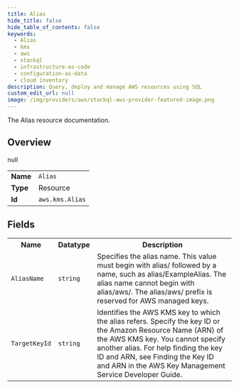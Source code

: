 ```yaml
---
title: Alias
hide_title: false
hide_table_of_contents: false
keywords:
  - Alias
  - kms
  - aws
  - stackql
  - infrastructure-as-code
  - configuration-as-data
  - cloud inventory
description: Query, deploy and manage AWS resources using SQL
custom_edit_url: null
image: /img/providers/aws/stackql-aws-provider-featured-image.png
---
```

The Alias resource documentation.

## Overview
<table><tbody>
<tr><td><b>Name</b></td><td><code>Alias</code></td></tr>
<tr><td><b>Type</b></td><td>Resource</td></tr>
null
<tr><td><b>Id</b></td><td><code>aws.kms.Alias</code></td></tr>
</tbody></table>

## Fields
<table><tbody>
<tr><th>Name</th><th>Datatype</th><th>Description</th></tr>
<tr><td><code>AliasName</code></td><td><code>string</code></td><td>Specifies the alias name. This value must begin with alias/ followed by a name, such as alias/ExampleAlias. The alias name cannot begin with alias/aws/. The alias/aws/ prefix is reserved for AWS managed keys.</td></tr><tr><td><code>TargetKeyId</code></td><td><code>string</code></td><td>Identifies the AWS KMS key to which the alias refers. Specify the key ID or the Amazon Resource Name (ARN) of the AWS KMS key. You cannot specify another alias. For help finding the key ID and ARN, see Finding the Key ID and ARN in the AWS Key Management Service Developer Guide.</td></tr>
</tbody></table>